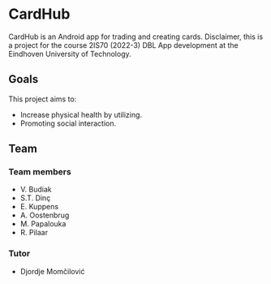 # CardHub

CardHub is an Android app for trading and creating cards. Disclaimer, this is a project for the course 2IS70 (2022-3) DBL App development at the Eindhoven University of Technology.

## Goals
This project aims to:
- Increase physical health by utilizing.
- Promoting social interaction.

## Team
### Team members
- V. Budiak
- S.T. Dinç
- E. Kuppens
- A. Oostenbrug
- M. Papalouka
- R. Pilaar
### Tutor
- Djordje Momčilović
